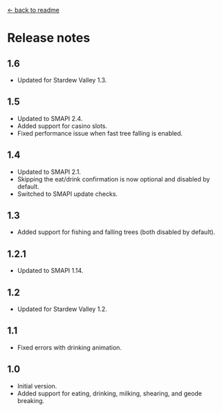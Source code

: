 [← back to readme](README.md)

# Release notes
## 1.6
* Updated for Stardew Valley 1.3.

## 1.5
* Updated to SMAPI 2.4.
* Added support for casino slots.
* Fixed performance issue when fast tree falling is enabled.

## 1.4
* Updated to SMAPI 2.1.
* Skipping the eat/drink confirmation is now optional and disabled by default.
* Switched to SMAPI update checks.

## 1.3
* Added support for fishing and falling trees (both disabled by default).

## 1.2.1
* Updated to SMAPI 1.14.

## 1.2
* Updated for Stardew Valley 1.2.

## 1.1
* Fixed errors with drinking animation.

## 1.0
* Initial version.
* Added support for eating, drinking, milking, shearing, and geode breaking.

